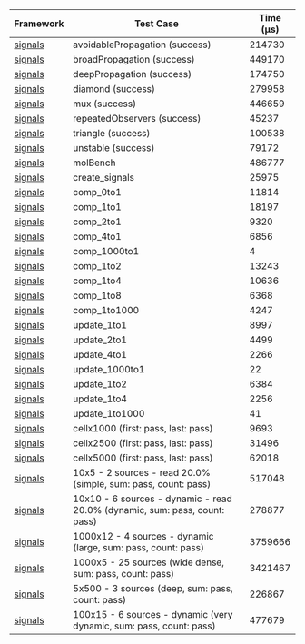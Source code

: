 | Framework | Test Case | Time (μs) |
| --- | --- | --- |
| [signals](https://github.com/rodydavis/signals.dart) | avoidablePropagation (success) | 214730 |
| [signals](https://github.com/rodydavis/signals.dart) | broadPropagation (success) | 449170 |
| [signals](https://github.com/rodydavis/signals.dart) | deepPropagation (success) | 174750 |
| [signals](https://github.com/rodydavis/signals.dart) | diamond (success) | 279958 |
| [signals](https://github.com/rodydavis/signals.dart) | mux (success) | 446659 |
| [signals](https://github.com/rodydavis/signals.dart) | repeatedObservers (success) | 45237 |
| [signals](https://github.com/rodydavis/signals.dart) | triangle (success) | 100538 |
| [signals](https://github.com/rodydavis/signals.dart) | unstable (success) | 79172 |
| [signals](https://github.com/rodydavis/signals.dart) | molBench | 486777 |
| [signals](https://github.com/rodydavis/signals.dart) | create_signals | 25975 |
| [signals](https://github.com/rodydavis/signals.dart) | comp_0to1 | 11814 |
| [signals](https://github.com/rodydavis/signals.dart) | comp_1to1 | 18197 |
| [signals](https://github.com/rodydavis/signals.dart) | comp_2to1 | 9320 |
| [signals](https://github.com/rodydavis/signals.dart) | comp_4to1 | 6856 |
| [signals](https://github.com/rodydavis/signals.dart) | comp_1000to1 | 4 |
| [signals](https://github.com/rodydavis/signals.dart) | comp_1to2 | 13243 |
| [signals](https://github.com/rodydavis/signals.dart) | comp_1to4 | 10636 |
| [signals](https://github.com/rodydavis/signals.dart) | comp_1to8 | 6368 |
| [signals](https://github.com/rodydavis/signals.dart) | comp_1to1000 | 4247 |
| [signals](https://github.com/rodydavis/signals.dart) | update_1to1 | 8997 |
| [signals](https://github.com/rodydavis/signals.dart) | update_2to1 | 4499 |
| [signals](https://github.com/rodydavis/signals.dart) | update_4to1 | 2266 |
| [signals](https://github.com/rodydavis/signals.dart) | update_1000to1 | 22 |
| [signals](https://github.com/rodydavis/signals.dart) | update_1to2 | 6384 |
| [signals](https://github.com/rodydavis/signals.dart) | update_1to4 | 2256 |
| [signals](https://github.com/rodydavis/signals.dart) | update_1to1000 | 41 |
| [signals](https://github.com/rodydavis/signals.dart) | cellx1000 (first: pass, last: pass) | 9693 |
| [signals](https://github.com/rodydavis/signals.dart) | cellx2500 (first: pass, last: pass) | 31496 |
| [signals](https://github.com/rodydavis/signals.dart) | cellx5000 (first: pass, last: pass) | 62018 |
| [signals](https://github.com/rodydavis/signals.dart) | 10x5 - 2 sources - read 20.0% (simple, sum: pass, count: pass) | 517048 |
| [signals](https://github.com/rodydavis/signals.dart) | 10x10 - 6 sources - dynamic - read 20.0% (dynamic, sum: pass, count: pass) | 278877 |
| [signals](https://github.com/rodydavis/signals.dart) | 1000x12 - 4 sources - dynamic (large, sum: pass, count: pass) | 3759666 |
| [signals](https://github.com/rodydavis/signals.dart) | 1000x5 - 25 sources (wide dense, sum: pass, count: pass) | 3421467 |
| [signals](https://github.com/rodydavis/signals.dart) | 5x500 - 3 sources (deep, sum: pass, count: pass) | 226867 |
| [signals](https://github.com/rodydavis/signals.dart) | 100x15 - 6 sources - dynamic (very dynamic, sum: pass, count: pass) | 477679 |
